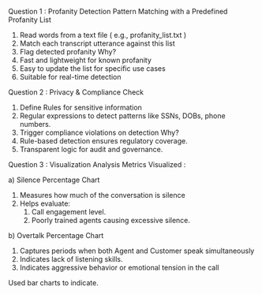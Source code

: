 Question 1 : Profanity Detection
Pattern Matching with a Predefined Profanity List
1. Read words from a text file ( e.g., profanity_list.txt )
2. Match each transcript utterance against this list
3. Flag detected profanity
Why?
1. Fast and lightweight for known profanity
2. Easy to update the list for specific use cases
3. Suitable for real-time detection

Question 2 : Privacy & Compliance Check
1. Define Rules for sensitive information
2. Regular expressions to detect patterns like SSNs, DOBs, phone numbers.
3. Trigger compliance violations on detection
Why?
1. Rule-based detection ensures regulatory coverage.
2. Transparent logic for audit and governance.

Question 3 : Visualization Analysis
Metrics Visualized : 

a) Silence Percentage Chart
1. Measures how much of the conversation is silence
2. Helps evaluate:
   1. Call engagement level.
   2. Poorly trained agents causing excessive silence.

b) Overtalk Percentage Chart
1. Captures periods when both Agent and Customer speak simultaneously
2. Indicates lack of listening skills.
3. Indicates aggressive behavior or emotional tension in the call

Used bar charts to indicate.
